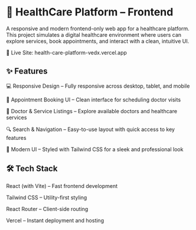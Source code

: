 # 🏥 HealthCare Platform – Frontend

A responsive and modern frontend-only web app for a healthcare platform. This project simulates a digital healthcare environment where users can explore services, book appointments, and interact with a clean, intuitive UI.

🔗 Live Site: health-care-platform-vedx.vercel.app

## ✨ Features
💻 Responsive Design – Fully responsive across desktop, tablet, and mobile

📅 Appointment Booking UI – Clean interface for scheduling doctor visits

🧾 Doctor & Service Listings – Explore available doctors and healthcare services

🔍 Search & Navigation – Easy-to-use layout with quick access to key features

🎨 Modern UI – Styled with Tailwind CSS for a sleek and professional look

## 🛠 Tech Stack
React (with Vite) – Fast frontend development

Tailwind CSS – Utility-first styling

React Router – Client-side routing

Vercel – Instant deployment and hosting


